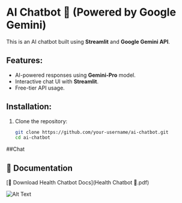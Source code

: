 # AI Chatbot 🤖 (Powered by Google Gemini)

This is an AI chatbot built using **Streamlit** and **Google Gemini API**.

## Features:
- AI-powered responses using **Gemini-Pro** model.
- Interactive chat UI with **Streamlit**.
- Free-tier API usage.

## Installation:
1. Clone the repository:
   ```bash
   git clone https://github.com/your-username/ai-chatbot.git
   cd ai-chatbot
##Chat
## 📄 Documentation
[📂 Download Health Chatbot Docs](Health Chatbot 💬.pdf)

![Alt Text](image/Screenshot(37).png)

